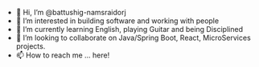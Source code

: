 - 👋 Hi, I’m @battushig-namsraidorj
- 👀 I’m interested in building software and working with people
- 🌱 I’m currently learning English, playing Guitar and being Disciplined
- 💞️ I’m looking to collaborate on Java/Spring Boot, React, MicroServices projects.
- 📫 How to reach me ... here!

<!---
battushig-namsraidorj/battushig-namsraidorj is a ✨ special ✨ repository because its `README.md` (this file) appears on your GitHub profile.
You can click the Preview link to take a look at your changes.
--->
